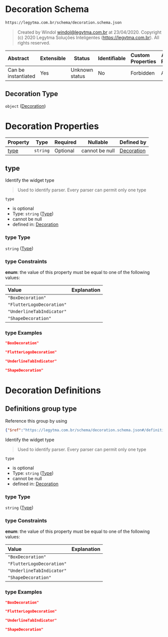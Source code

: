 # Decoration Schema

```txt
https://legytma.com.br/schema/decoration.schema.json
```




> Created by Windol [windol@legytma.com.br](mailto:windol@legytma.com.br) at 23/04/2020.
> Copyright (c) 2020 Legytma Soluções Inteligentes (<https://legytma.com.br>). All rights reserved.
>

| Abstract            | Extensible | Status         | Identifiable | Custom Properties | Additional Properties | Access Restrictions | Defined In                                                                        |
| :------------------ | ---------- | -------------- | ------------ | :---------------- | --------------------- | ------------------- | --------------------------------------------------------------------------------- |
| Can be instantiated | Yes        | Unknown status | No           | Forbidden         | Allowed               | none                | [decoration.schema.json](../schema/decoration.schema.json) |

## Decoration Type

`object` ([Decoration](decoration.md))

# Decoration Properties

| Property      | Type     | Required | Nullable       | Defined by                                                                                                               |
| :------------ | -------- | -------- | -------------- | :----------------------------------------------------------------------------------------------------------------------- |
| [type](#type) | `string` | Optional | cannot be null | [Decoration](decoration-properties-type.md) |

## type

Identify the widget type


> Used to identify parser. Every parser can permit only one type
>

`type`

-   is optional
-   Type: `string` ([Type](decoration-properties-type.md))
-   cannot be null
-   defined in: [Decoration](decoration-properties-type.md)

### type Type

`string` ([Type](decoration-properties-type.md))

### type Constraints

**enum**: the value of this property must be equal to one of the following values:

| Value                     | Explanation |
| :------------------------ | ----------- |
| `"BoxDecoration"`         |             |
| `"FlutterLogoDecoration"` |             |
| `"UnderlineTabIndicator"` |             |
| `"ShapeDecoration"`       |             |

### type Examples

```json
"BoxDecoration"
```

```json
"FlutterLogoDecoration"
```

```json
"UnderlineTabIndicator"
```

```json
"ShapeDecoration"
```

# Decoration Definitions

## Definitions group type

Reference this group by using

```json
{"$ref":"https://legytma.com.br/schema/decoration.schema.json#/definitions/type"}
```

Identify the widget type


> Used to identify parser. Every parser can permit only one type
>

`type`

-   is optional
-   Type: `string` ([Type](decoration-definitions-type.md))
-   cannot be null
-   defined in: [Decoration](decoration-definitions-type.md)

### type Type

`string` ([Type](decoration-definitions-type.md))

### type Constraints

**enum**: the value of this property must be equal to one of the following values:

| Value                     | Explanation |
| :------------------------ | ----------- |
| `"BoxDecoration"`         |             |
| `"FlutterLogoDecoration"` |             |
| `"UnderlineTabIndicator"` |             |
| `"ShapeDecoration"`       |             |

### type Examples

```json
"BoxDecoration"
```

```json
"FlutterLogoDecoration"
```

```json
"UnderlineTabIndicator"
```

```json
"ShapeDecoration"
```

